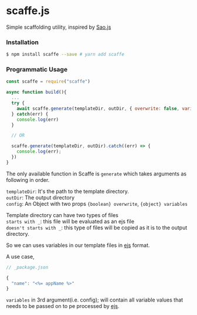 # scaffe.js

Simple scaffolding utility, inspired by [Sao.js](https://github.com/saojs/sao)

### Installation

```bash
$ npm install scaffe --save # yarn add scaffe
```

### Programmatic Usage

```js
const scaffe = require("scaffe")

async function build(){
  ...
  try {
    await scaffe.generate(templateDir, outDir, { overwrite: false, variables: { name: "app" } });
  } catch(err) {
    console.log(err)
  }

  // OR

  scaffe.generate(templateDir, outDir).catch((err) => {
    console.log(err);
  })
}
```

The only available function in Scaffe is `generate` which takes arguments as
following in order.

`templateDir`: It's the path to the template directory. <br>
`outDir`: The output directory <br>
`config`: An Object with two props `{boolean} overwrite`, `{object} variables` <br>

Template directory can have two types of files <br>
`starts with _`: this file will be evaluated as an ejs file <br>
`doesn't starts with _`: this type of files will be copied as it is to the output directory.

So we can uses variables in our template files in [ejs](https://ejs.co/) format.

A use case,

```javascript
// _package.json

{
  "name": "<%= appName %>"
}
```

`variables` in 3rd argument(i.e. config); will contain all variable values that
needs to be passed on to pe processed by [ejs](https://ejs.co/).
